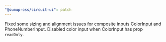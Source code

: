 ```yaml
---
"@sumup-oss/circuit-ui": patch
---
```


Fixed some sizing and alignment issues for composite inputs ColorInput and PhoneNumberInput. Disabled color input when ColorInput has prop `readOnly`.
